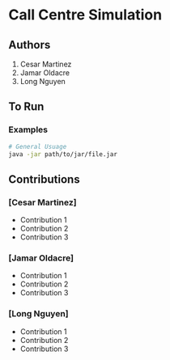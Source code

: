 # Call Centre Simulation

## Authors
1) Cesar Martinez
2) Jamar Oldacre
3) Long Nguyen

## To Run

### Examples
```bash
# General Usuage
java -jar path/to/jar/file.jar
```
## Contributions
### [Cesar Martinez]
* Contribution 1
* Contribution 2
* Contribution 3

### [Jamar Oldacre]
* Contribution 1
* Contribution 2
* Contribution 3

### [Long Nguyen]
* Contribution 1
* Contribution 2
* Contribution 3